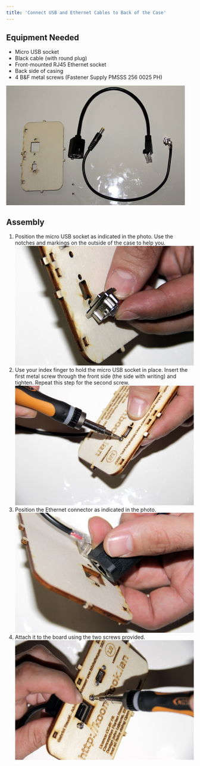 ```yaml
---
title: 'Connect USB and Ethernet Cables to Back of the Case'
---
```


## Equipment Needed
- Micro USB socket
- Black cable (with round plug)
- Front-mounted RJ45 Ethernet socket
- Back side of casing
- 4 B&F metal screws (Fastener Supply PMSSS 256 0025 PH)

![](_MG_5307.JPG)

## Assembly

1. Position the micro USB socket as indicated in the photo. Use the notches and markings on the outside of the case to help you.     
    ![](_MG_5308.JPG)
2. Use your index finger to hold the micro USB socket in place. Insert the first metal screw through the front side (the side with writing) and tighten. Repeat this step for the second screw.     
    ![](_MG_5310.JPG)
3. Position the Ethernet connector as indicated in the photo.     
    ![](_MG_5312.JPG)
4. Attach it to the board using the two screws provided.     
    ![](_MG_5313.JPG)



